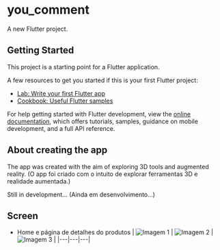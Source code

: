 # you_comment

A new Flutter project.

## Getting Started

This project is a starting point for a Flutter application.

A few resources to get you started if this is your first Flutter project:

- [Lab: Write your first Flutter app](https://docs.flutter.dev/get-started/codelab)
- [Cookbook: Useful Flutter samples](https://docs.flutter.dev/cookbook)

For help getting started with Flutter development, view the
[online documentation](https://docs.flutter.dev/), which offers tutorials,
samples, guidance on mobile development, and a full API reference.

## About creating the app

The app was created with the aim of exploring 3D tools and augmented reality. (O app foi criado com o intuito de explorar ferramentas 3D e realidade aumentada.)

Still in development...
(Ainda em desenvolvimento...)

## Screen


- Home e página de detalhes do produtos
| ![Imagem 1](https://i.imgur.com/eREsVyS.jpg) | ![Imagem 2](https://i.imgur.com/zedmFTC.jpg) | ![Imagem 3](https://i.imgur.com/JdBb0sx.jpg) |
|---|---|---|



  
